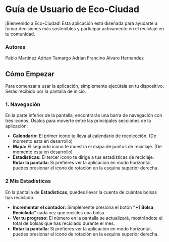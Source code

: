 # Guía de Usuario de Eco-Ciudad

¡Bienvenido a Eco-Ciudad! Esta aplicación está diseñada para ayudarte a tomar decisiones más sostenibles y participar activamente en el reciclaje en tu comunidad.

### Autores

Pablo Martínez
Adrian Tamargo
Adrian Francino
Alvaro Hernandez


## Cómo Empezar

Para comenzar a usar la aplicación, simplemente ejecútala en tu dispositivo. Serás recibido por la pantalla de inicio.

### 1. Navegación

En la parte inferior de la pantalla, encontrarás una barra de navegación con tres iconos. Úsalos para moverte entre las principales secciones de la aplicación:

*   **Calendario:** El primer icono te lleva al calendario de recolección. (De momento esta en desarrollo)
*   **Mapa:** El segundo icono te muestra el mapa de puntos de reciclaje.  (De momento esta en desarrollo)
*   **Estadísticas:** El tercer icono te dirige a tus estadísticas de reciclaje.
    **Rotar la pantalla:** Si prefieres ver la aplicación en modo horizontal, puedes presionar el icono de rotación en la esquina superior derecha.

### 2 Mis Estadísticas

 En la pantalla de **Estadísticas**, puedes llevar la cuenta de cuántas bolsas has reciclado.

*   **Incrementar el contador:** Simplemente presiona el botón **"+1 Bolsa Reciclada"** cada vez que recicles una bolsa.
*   **Ver tu progreso:** El número en la pantalla se actualizará, mostrándote el total de bolsas que has reciclado durante el mes.
*   **Rotar la pantalla:** Si prefieres ver la aplicación en modo horizontal, puedes presionar el icono de rotación en la esquina superior derecha.

